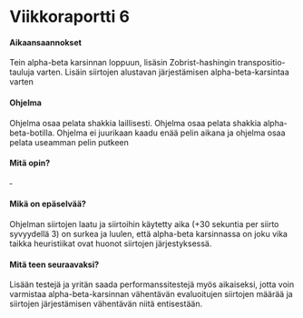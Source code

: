# Viikkoraportti 6

#### Aikaansaannokset

Tein alpha-beta karsinnan loppuun, lisäsin Zobrist-hashingin transpositio-tauluja varten. Lisäin siirtojen alustavan järjestämisen alpha-beta-karsintaa varten

#### Ohjelma

Ohjelma osaa pelata shakkia laillisesti. Ohjelma osaa pelata shakkia alpha-beta-botilla. Ohjelma ei juurikaan kaadu enää pelin aikana ja ohjelma osaa pelata useamman pelin putkeen

#### Mitä opin?

&dash;

#### Mikä on epäselvää?

Ohjelman siirtojen laatu ja siirtoihin käytetty aika (+30 sekuntia per siirto syvyydellä 3) on surkea ja luulen, että alpha-beta karsinnassa on joku vika taikka heuristiikat ovat huonot siirtojen järjestyksessä.

#### Mitä teen seuraavaksi?

Lisään testejä ja yritän saada performanssitestejä myös aikaiseksi, jotta voin varmistaa alpha-beta-karsinnan vähentävän evaluoitujen siirtojen määrää ja siirtojen järjestämisen vähentävän niitä entisestään.